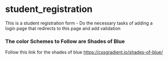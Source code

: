 # student_registration

This is a student registration form - Do the necessary tasks of adding a login page that redirects to this page and add validation

### The color Schemes to Follow are Shades of Blue

Follow this link for the shades of blue https://cssgradient.io/shades-of-blue/
